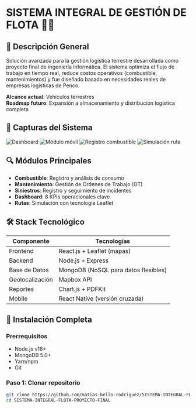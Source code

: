 # SISTEMA INTEGRAL DE GESTIÓN DE FLOTA 🚛💨

## 🧭 Descripción General
Solución avanzada para la gestión logística terrestre desarrollada como proyecto final de ingeniería informática. El sistema optimiza el flujo de trabajo en tiempo real, reduce costos operativos (combustible, mantenimientos) y fue diseñado basado en necesidades reales de empresas logísticas de Penco.

**Alcance actual**: Vehículos terrestres  
**Roadmap futuro**: Expansión a almacenamiento y distribución logística completa

## 📸 Capturas del Sistema
![Dashboard](https://github.com/user-attachments/assets/b3f66e14-113f-4ba5-a818-2d632e8ab055)
![Módulo móvil](https://github.com/user-attachments/assets/de955426-248e-453d-b9b7-0a31533e1e94)
![Registro combustible](https://github.com/user-attachments/assets/dc6cba9f-dd97-417b-8c0a-b1271086f8ee)
![Simulación ruta](https://github.com/user-attachments/assets/db4d8a21-55c6-431f-9742-d4eb39366491)

## 🔍 Módulos Principales
- **Combustible**: Registro y análisis de consumo
- **Mantenimiento**: Gestión de Órdenes de Trabajo (OT)
- **Siniestros**: Registro y seguimiento de incidentes
- **Dashboard**: 8 KPIs operacionales clave
- **Rutas**: Simulación con tecnología Leaflet

## 🛠 Stack Tecnológico
| Componente       | Tecnologías                          |
|------------------|--------------------------------------|
| Frontend         | React.js + Leaflet (mapas)           |
| Backend          | Node.js + Express                    |
| Base de Datos    | MongoDB (NoSQL para datos flexibles) |
| Geolocalización  | Mapbox API                           |
| Reportes         | Chart.js + PDFKit                    |
| Mobile           | React Native (versión cruzada)       |

## 🚀 Instalación Completa

### Prerrequisitos
- Node.js v16+
- MongoDB 5.0+
- Yarn/npm
- Git

### Paso 1: Clonar repositorio
```bash
git clone https://github.com/matias-bello-rodriguez/SISTEMA-INTEGRAL-FLOTA-PROYECTO-FINAL.git
cd SISTEMA-INTEGRAL-FLOTA-PROYECTO-FINAL
